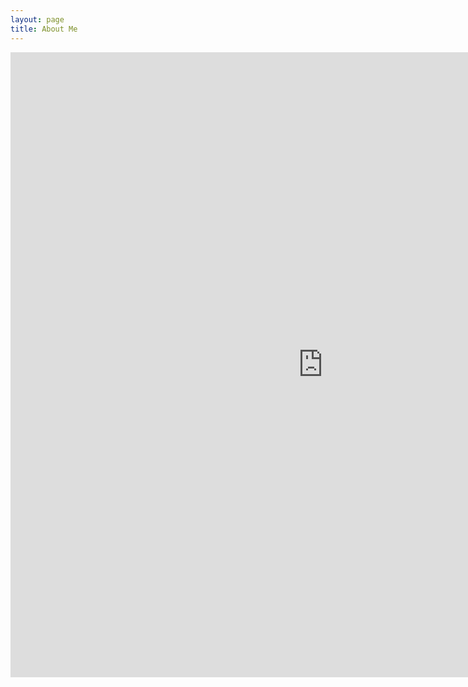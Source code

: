 ```yaml
---
layout: page
title: About Me
---
```




<embed src="https://trailblazed.github.io/Sarada_Tadepalli.pdf" width="1000px" height="1000px"/>
